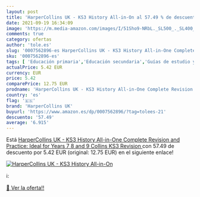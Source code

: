 ```yaml
---
layout: post
title: 'HarperCollins UK - KS3 History All-in-On al 57.49 % de descuento'
date: 2021-09-19 16:34:09
image: 'https://m.media-amazon.com/images/I/51Sho9-NRbL._SL500_._SL400_.jpg'
comments: true
category: ofertas
author: 'tole.es'
slug: '0007562896-es HarperCollins UK - KS3 History All-in-One Complete...'
sku: '0007562896-es'
tags: [ 'Educación primaria','Educación secundaria','Guías de estudio y repaso','Libros','Libros de texto','Libros universitarios de educación','Libros universitarios y de estudios superiores','harpercollins uk', ]
actualPrice: 5.42 EUR
currency: EUR
price: 5.42
comparePrice: 12.75 EUR
prodname: 'HarperCollins UK - KS3 History All-in-One Complete Revision and Practice: Ideal for Years 7  8 and 9  Collins KS3 Revision '
country: 'es'
flag: '🇪🇸'
brand: 'HarperCollins UK'
buyurl: 'https://www.amazon.es/dp/0007562896/?tag=tolees-21'
descuento: '57.49'
average: '6.915'
---
```


Está [HarperCollins UK - KS3 History All-in-One Complete Revision and Practice: Ideal for Years 7  8 and 9  Collins KS3 Revision ](https://www.amazon.es/dp/0007562896/?tag=tolees-21) con 57.49 de descuento por 5.42 EUR (original: 12.75 EUR) en el siguiente enlace!

[![HarperCollins UK - KS3 History All-in-On](https://m.media-amazon.com/images/I/51Sho9-NRbL._SL500_._SL400_.jpg)](https://www.amazon.es/dp/0007562896/?tag=tolees-21)

ℹ️:


[🛒 Ver la oferta!!](https://www.amazon.es/dp/0007562896/?tag=tolees-21)
